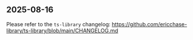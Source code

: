 ## 2025-08-16

Please refer to the `ts-library` changelog: https://github.com/ericchase-library/ts-library/blob/main/CHANGELOG.md
